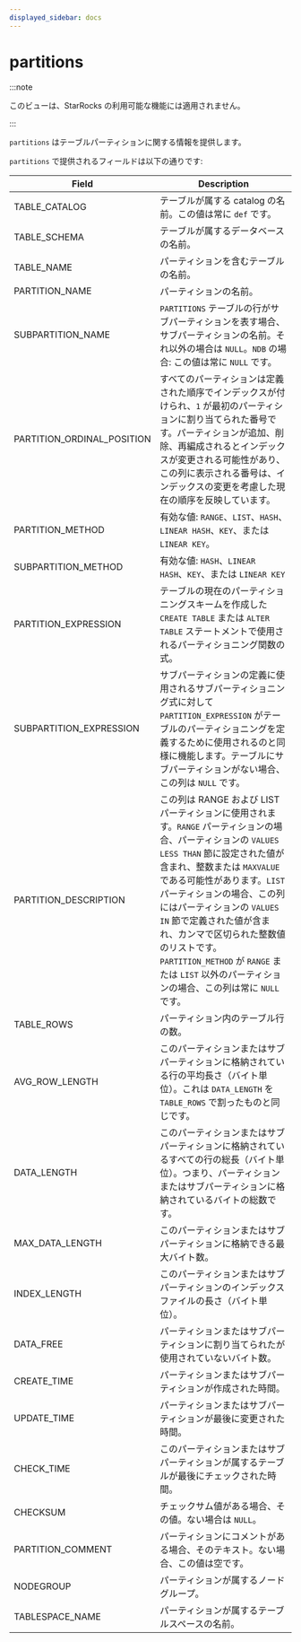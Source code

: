 ```yaml
---
displayed_sidebar: docs
---
```


# partitions

:::note

このビューは、StarRocks の利用可能な機能には適用されません。

:::

`partitions` はテーブルパーティションに関する情報を提供します。

`partitions` で提供されるフィールドは以下の通りです:

| **Field**                  | **Description**                                              |
| -------------------------- | ------------------------------------------------------------ |
| TABLE_CATALOG              | テーブルが属する catalog の名前。この値は常に `def` です。 |
| TABLE_SCHEMA               | テーブルが属するデータベースの名前。                         |
| TABLE_NAME                 | パーティションを含むテーブルの名前。                         |
| PARTITION_NAME             | パーティションの名前。                                       |
| SUBPARTITION_NAME          | `PARTITIONS` テーブルの行がサブパーティションを表す場合、サブパーティションの名前。それ以外の場合は `NULL`。`NDB` の場合: この値は常に `NULL` です。 |
| PARTITION_ORDINAL_POSITION | すべてのパーティションは定義された順序でインデックスが付けられ、`1` が最初のパーティションに割り当てられた番号です。パーティションが追加、削除、再編成されるとインデックスが変更される可能性があり、この列に表示される番号は、インデックスの変更を考慮した現在の順序を反映しています。 |
| PARTITION_METHOD           | 有効な値: `RANGE`、`LIST`、`HASH`、`LINEAR HASH`、`KEY`、または `LINEAR KEY`。 |
| SUBPARTITION_METHOD        | 有効な値: `HASH`、`LINEAR HASH`、`KEY`、または `LINEAR KEY`  |
| PARTITION_EXPRESSION       | テーブルの現在のパーティショニングスキームを作成した `CREATE TABLE` または `ALTER TABLE` ステートメントで使用されるパーティショニング関数の式。 |
| SUBPARTITION_EXPRESSION    | サブパーティションの定義に使用されるサブパーティショニング式に対して `PARTITION_EXPRESSION` がテーブルのパーティショニングを定義するために使用されるのと同様に機能します。テーブルにサブパーティションがない場合、この列は `NULL` です。 |
| PARTITION_DESCRIPTION      | この列は RANGE および LIST パーティションに使用されます。`RANGE` パーティションの場合、パーティションの `VALUES LESS THAN` 節に設定された値が含まれ、整数または `MAXVALUE` である可能性があります。`LIST` パーティションの場合、この列にはパーティションの `VALUES IN` 節で定義された値が含まれ、カンマで区切られた整数値のリストです。`PARTITION_METHOD` が `RANGE` または `LIST` 以外のパーティションの場合、この列は常に `NULL` です。 |
| TABLE_ROWS                 | パーティション内のテーブル行の数。                           |
| AVG_ROW_LENGTH             | このパーティションまたはサブパーティションに格納されている行の平均長さ（バイト単位）。これは `DATA_LENGTH` を `TABLE_ROWS` で割ったものと同じです。 |
| DATA_LENGTH                | このパーティションまたはサブパーティションに格納されているすべての行の総長（バイト単位）。つまり、パーティションまたはサブパーティションに格納されているバイトの総数です。 |
| MAX_DATA_LENGTH            | このパーティションまたはサブパーティションに格納できる最大バイト数。 |
| INDEX_LENGTH               | このパーティションまたはサブパーティションのインデックスファイルの長さ（バイト単位）。 |
| DATA_FREE                  | パーティションまたはサブパーティションに割り当てられたが使用されていないバイト数。 |
| CREATE_TIME                | パーティションまたはサブパーティションが作成された時間。     |
| UPDATE_TIME                | パーティションまたはサブパーティションが最後に変更された時間。 |
| CHECK_TIME                 | このパーティションまたはサブパーティションが属するテーブルが最後にチェックされた時間。 |
| CHECKSUM                   | チェックサム値がある場合、その値。ない場合は `NULL`。        |
| PARTITION_COMMENT          | パーティションにコメントがある場合、そのテキスト。ない場合、この値は空です。 |
| NODEGROUP                  | パーティションが属するノードグループ。                       |
| TABLESPACE_NAME            | パーティションが属するテーブルスペースの名前。               |